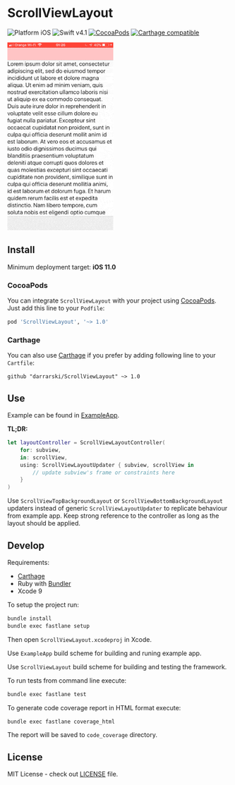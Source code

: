 # ScrollViewLayout

![Platform iOS](https://img.shields.io/badge/platform-iOS-333333.svg)
![Swift v4.1](https://img.shields.io/badge/swift-v4.1-orange.svg)
[![CocoaPods](https://img.shields.io/cocoapods/v/ScrollViewLayout.svg)](https://cocoapods.org/pods/ScrollViewLayout)
[![Carthage compatible](https://img.shields.io/badge/Carthage-compatible-4BC51D.svg?style=flat)](https://github.com/Carthage/Carthage)

![example_app_1.gif](Misc/example_app_1.gif)

## Install

Minimum deployment target: **iOS 11.0**

### CocoaPods

You can integrate `ScrollViewLayout` with your project using [CocoaPods](https://cocoapods.org). Just add this line to your `Podfile`:

```ruby
pod 'ScrollViewLayout', '~> 1.0'
```

### Carthage

You can also use [Carthage](https://github.com/Carthage/Carthage) if you prefer by adding following line to your `Cartfile`:

```
github "darrarski/ScrollViewLayout" ~> 1.0
```

## Use

Example can be found in [ExampleApp](ExampleApp).

**TL;DR:**

```swift
let layoutController = ScrollViewLayoutController(
    for: subview,
    in: scrollView,
    using: ScrollViewLayoutUpdater { subview, scrollView in
        // update subview's frame or constraints here
    }
)
```

Use `ScrollViewTopBackgroundLayout` or `ScrollViewBottomBackgroundLayout` updaters instead of generic `ScrollViewLayoutUpdater` to replicate behaviour from example app. Keep strong reference to the controller as long as the layout should be applied.

## Develop

Requirements: 

- [Carthage](https://github.com/Carthage/Carthage)
- Ruby with [Bundler](http://bundler.io)
- Xcode 9

To setup the project run:

```sh
bundle install
bundle exec fastlane setup
```

Then open `ScrollViewLayout.xcodeproj` in Xcode.

Use `ExampleApp` build scheme for building and runing example app.

Use `ScrollViewLayout` build scheme for building and testing the framework.

To run tests from command line execute:

```sh
bundle exec fastlane test
```

To generate code coverage report in HTML format execute:

```swift
bundle exec fastlane coverage_html
```

The report will be saved to `code_coverage` directory.

## License

MIT License - check out [LICENSE](LICENSE) file.
